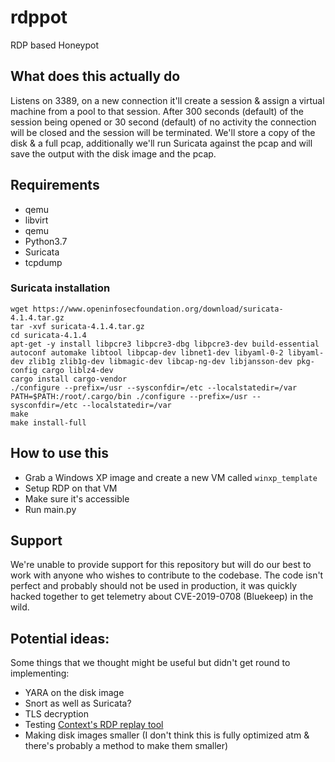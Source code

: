# rdppot

RDP based Honeypot

## What does this actually do

Listens on 3389, on a new connection it'll create a session & assign a virtual machine from a pool to that session. After 300 seconds (default) of the session being opened or 30 second (default) of no activity the connection will be closed and the session will be terminated. We'll store a copy of the disk & a full pcap, additionally we'll run Suricata against the pcap and will save the output with the disk image and the pcap.

## Requirements

- qemu
- libvirt
- qemu
- Python3.7
- Suricata
- tcpdump

### Suricata installation

```shell
wget https://www.openinfosecfoundation.org/download/suricata-4.1.4.tar.gz
tar -xvf suricata-4.1.4.tar.gz
cd suricata-4.1.4
apt-get -y install libpcre3 libpcre3-dbg libpcre3-dev build-essential autoconf automake libtool libpcap-dev libnet1-dev libyaml-0-2 libyaml-dev zlib1g zlib1g-dev libmagic-dev libcap-ng-dev libjansson-dev pkg-config cargo liblz4-dev
cargo install cargo-vendor
./configure --prefix=/usr --sysconfdir=/etc --localstatedir=/var
PATH=$PATH:/root/.cargo/bin ./configure --prefix=/usr --sysconfdir=/etc --localstatedir=/var
make
make install-full
```

## How to use this

- Grab a Windows XP image and create a new VM called `winxp_template`
- Setup RDP on that VM
- Make sure it's accessible
- Run main.py

## Support

We're unable to provide support for this repository but will do our best to work with anyone who wishes to contribute to the codebase. The code isn't perfect and probably should not be used in production, it was quickly hacked together to get telemetry about CVE-2019-0708 (Bluekeep) in the wild.

## Potential ideas:

Some things that we thought might be useful but didn't get round to implementing:

- YARA on the disk image
- Snort as well as Suricata?
- TLS decryption
- Testing [Context's RDP replay tool](https://github.com/ctxis/RDP-Replay)
- Making disk images smaller (I don't think this is fully optimized atm & there's probably a method to make them smaller)
